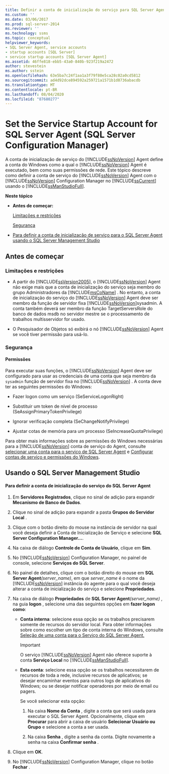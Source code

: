 ```yaml
---
title: Definir a conta de inicialização do serviço para SQL Server Agent (SQL Server Configuration Manager) | Microsoft Docs
ms.custom: ''
ms.date: 03/06/2017
ms.prod: sql-server-2014
ms.reviewer: ''
ms.technology: ssms
ms.topic: conceptual
helpviewer_keywords:
- SQL Server Agent, service accounts
- startup accounts [SQL Server]
- service startup accounts [SQL Server Agent]
ms.assetid: 46ffe818-ebb5-43a0-840b-923f219a2472
author: stevestein
ms.author: sstein
ms.openlocfilehash: 63e5ba7c24f1aa1a3f79f80e5ca28c02a0cd5812
ms.sourcegitcommit: ad4d92dce894592a259721a1571b1d8736abacdb
ms.translationtype: MT
ms.contentlocale: pt-BR
ms.lasthandoff: 08/04/2020
ms.locfileid: "87680277"
---
```

# <a name="set-the-service-startup-account-for-sql-server-agent-sql-server-configuration-manager"></a>Set the Service Startup Account for SQL Server Agent (SQL Server Configuration Manager)
  A conta de inicialização de serviço do [!INCLUDE[ssNoVersion](../../includes/ssnoversion-md.md)] Agent define a conta do Windows como a qual o [!INCLUDE[ssNoVersion](../../includes/ssnoversion-md.md)] Agent é executado, bem como suas permissões de rede. Este tópico descreve como definir a conta de serviço do [!INCLUDE[ssNoVersion](../../includes/ssnoversion-md.md)] Agent com o [!INCLUDE[ssNoVersion](../../includes/ssnoversion-md.md)] Configuration Manager no [!INCLUDE[ssCurrent](../../includes/sscurrent-md.md)] usando o [!INCLUDE[ssManStudioFull](../../includes/ssmanstudiofull-md.md)].  
  
 **Neste tópico**  
  
-   **Antes de começar:**  
  
     [Limitações e restrições](#Restrictions)  
  
     [Segurança](#Security)  
  
-   [Para definir a conta de inicialização de serviço para o SQL Server Agent usando o SQL Server Management Studio](#SSMSProcedure)  
  
##  <a name="before-you-begin"></a><a name="BeforeYouBegin"></a> Antes de começar  
  
###  <a name="limitations-and-restrictions"></a><a name="Restrictions"></a> Limitações e restrições  
  
-   A partir do [!INCLUDE[ssVersion2005](../../includes/ssversion2005-md.md)], o [!INCLUDE[ssNoVersion](../../includes/ssnoversion-md.md)] Agent não exige mais que a conta de inicialização do serviço seja membro do grupo Administradores da [!INCLUDE[msCoName](../../includes/msconame-md.md)] . No entanto, a conta de inicialização do serviço do [!INCLUDE[ssNoVersion](../../includes/ssnoversion-md.md)] Agent deve ser membro da função de servidor fixa [!INCLUDE[ssNoVersion](../../includes/ssnoversion-md.md)]sysadmin. A conta também deverá ser membro da função TargetServersRole do banco de dados msdb no servidor mestre se o processamento de trabalhos multisservidor for usado.  
  
-   O Pesquisador de Objetos só exibirá o nó [!INCLUDE[ssNoVersion](../../includes/ssnoversion-md.md)] Agent se você tiver permissão para usá-lo.  
  
###  <a name="security"></a><a name="Security"></a> Segurança  
  
####  <a name="permissions"></a><a name="Permissions"></a> Permissões  
 Para executar suas funções, o [!INCLUDE[ssNoVersion](../../includes/ssnoversion-md.md)] Agent deve ser configurado para usar as credenciais de uma conta que seja membro da `sysadmin` função de servidor fixa no [!INCLUDE[ssNoVersion](../../includes/ssnoversion-md.md)] . A conta deve ter as seguintes permissões do Windows:  
  
-   Fazer logon como um serviço (SeServiceLogonRight)  
  
-   Substituir um token de nível de processo (SeAssignPrimaryTokenPrivilege)  
  
-   Ignorar verificação completa (SeChangeNotifyPrivilege)  
  
-   Ajustar cotas de memória para um processo (SeIncreaseQuotaPrivilege)  
  
 Para obter mais informações sobre as permissões do Windows necessárias para a [!INCLUDE[ssNoVersion](../../includes/ssnoversion-md.md)] conta de serviço do Agent, consulte [selecionar uma conta para o serviço de SQL Server Agent](select-an-account-for-the-sql-server-agent-service.md) e [Configurar contas de serviço e permissões do Windows](../../database-engine/configure-windows/configure-windows-service-accounts-and-permissions.md).  
  
##  <a name="using-sql-server-management-studio"></a><a name="SSMSProcedure"></a> Usando o SQL Server Management Studio  
  
#### <a name="to-set-the-service-startup-account-for-sql-server-agent"></a>Para definir a conta de inicialização do serviço do SQL Server Agent  
  
1.  Em **Servidores Registrados**, clique no sinal de adição para expandir **Mecanismo de Banco de Dados**.  
  
2.  Clique no sinal de adição para expandir a pasta **Grupos do Servidor Local** .  
  
3.  Clique com o botão direito do mouse na instância de servidor na qual você deseja definir a Conta de Inicialização de Serviço e selecione **SQL Server Configuration Manager...**.  
  
4.  Na caixa de diálogo **Controle de Conta de Usuário**, clique em **Sim**.  
  
5.  No [!INCLUDE[ssNoVersion](../../includes/ssnoversion-md.md)] Configuration Manager, no painel de console, selecione **Serviços do SQL Server**.  
  
6.  No painel de detalhes, clique com o botão direito do mouse em **SQL Server Agent**_(server_name)_, em que *server_name* é o nome da [!INCLUDE[ssNoVersion](../../includes/ssnoversion-md.md)] instância do agente para o qual você deseja alterar a conta de inicialização do serviço e selecione **Propriedades**.  
  
7.  Na caixa de diálogo **Propriedades** de **SQL Server Agent**_(server_name)_ , na guia **logon** , selecione uma das seguintes opções em **fazer logon como**:  
  
    -   **Conta interna**: selecione essa opção se os trabalhos precisarem somente de recursos do servidor local. Para obter informações sobre como escolher um tipo de conta interna do Windows, consulte [Seleção de uma conta para o Serviço do SQL Server Agent.](https://msdn.microsoft.com/library/ms191543.aspx)  
  
        > [!IMPORTANT]  
        >   O serviço [!INCLUDE[ssNoVersion](../../includes/ssnoversion-md.md)] Agent não oferece suporte à conta **Serviço Local** no [!INCLUDE[ssManStudioFull](../../includes/ssmanstudiofull-md.md)].  
  
    -   **Esta conta**: selecione essa opção se os trabalhos necessitarem de recursos de toda a rede, inclusive recursos de aplicativos; se desejar encaminhar eventos para outros logs de aplicativos do Windows; ou se desejar notificar operadores por meio de email ou pagers.  
  
         Se você selecionar esta opção:  
  
        1.  Na caixa **Nome da Conta** , digite a conta que será usada para executar o SQL Server Agent. Opcionalmente, clique em **Procurar** para abrir a caixa de usuário **Selecionar Usuário ou Grupo** e selecione a conta a ser usada.  
  
        2.  Na caixa **Senha** , digite a senha da conta. Digite novamente a senha na caixa **Confirmar senha** .  
  
8.  Clique em **OK**.  
  
9. No [!INCLUDE[ssNoVersion](../../includes/ssnoversion-md.md)] Configuration Manager, clique no botão **Fechar** .  
  
  
